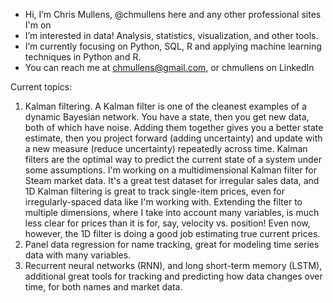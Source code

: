 - Hi, I’m Chris Mullens, @chmullens here and any other professional sites I'm on
- I’m interested in data! Analysis, statistics, visualization, and other tools.
- I’m currently focusing on Python, SQL, R and applying machine learning techniques in Python and R.  
- You can reach me at chmullens@gmail.com, or chmullens on LinkedIn
 
Current topics: 
1. Kalman filtering. A Kalman filter is one of the cleanest examples of a dynamic Bayesian network. You have a state, then you get new data, both of which have noise. Adding them together gives you a better state estimate, then you project forward (adding uncertainty) and update with a new measure (reduce uncertainty) repeatedly across time. Kalman filters are the optimal way to  predict the current state of a system under some assumptions. I'm working on a multidimensional Kalman filter for Steam market data. It's a great test dataset for irregular sales data, and 1D Kalman filtering is great to track single-item prices, even for irregularly-spaced data like I'm working with. Extending the filter to multiple dimensions, where I take into account many variables, is much less clear for prices than it is for, say, velocity vs. position! Even now, however, the 1D filter is doing a good job estimating true current prices.
2. Panel data regression for name tracking, great for modeling time series data with many variables. 
3. Recurrent neural networks (RNN), and long short-term memory (LSTM), additional great tools for tracking and predicting how data changes over time, for both names and market data.

<!---
chmullens/chmullens is a ✨ special ✨ repository because its `README.md` (this file) appears on your GitHub profile.
You can click the Preview link to take a look at your changes.
--->
